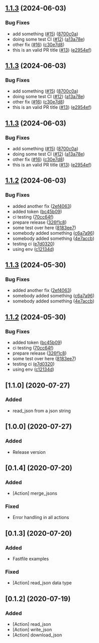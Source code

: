 ## [1.1.3](https://github.com/MartinGonzalez/fastlane-plugin-json/compare/v1.1.2...v1.1.3) (2024-06-03)


### Bug Fixes

* add something ([#15](https://github.com/MartinGonzalez/fastlane-plugin-json/issues/15)) ([8700c0a](https://github.com/MartinGonzalez/fastlane-plugin-json/commit/8700c0a1d6b9daf0d923ca88e9d674109d72d704))
* doing some test CI  ([#12](https://github.com/MartinGonzalez/fastlane-plugin-json/issues/12)) ([a13a78e](https://github.com/MartinGonzalez/fastlane-plugin-json/commit/a13a78e4e06936ad899732b286a90f140e6a6757))
* other fix ([#16](https://github.com/MartinGonzalez/fastlane-plugin-json/issues/16)) ([c30e7d8](https://github.com/MartinGonzalez/fastlane-plugin-json/commit/c30e7d8f6bf2672a9d1ce2a4df98d678fdef3585))
* this is an valid PR title ([#13](https://github.com/MartinGonzalez/fastlane-plugin-json/issues/13)) ([e2954ef](https://github.com/MartinGonzalez/fastlane-plugin-json/commit/e2954ef79655ce3c539e74e24a8b5ab6f5db5779))

## [1.1.3](https://github.com/MartinGonzalez/fastlane-plugin-json/compare/v1.1.2...v1.1.3) (2024-06-03)


### Bug Fixes

* add something ([#15](https://github.com/MartinGonzalez/fastlane-plugin-json/issues/15)) ([8700c0a](https://github.com/MartinGonzalez/fastlane-plugin-json/commit/8700c0a1d6b9daf0d923ca88e9d674109d72d704))
* doing some test CI  ([#12](https://github.com/MartinGonzalez/fastlane-plugin-json/issues/12)) ([a13a78e](https://github.com/MartinGonzalez/fastlane-plugin-json/commit/a13a78e4e06936ad899732b286a90f140e6a6757))
* other fix ([#16](https://github.com/MartinGonzalez/fastlane-plugin-json/issues/16)) ([c30e7d8](https://github.com/MartinGonzalez/fastlane-plugin-json/commit/c30e7d8f6bf2672a9d1ce2a4df98d678fdef3585))
* this is an valid PR title ([#13](https://github.com/MartinGonzalez/fastlane-plugin-json/issues/13)) ([e2954ef](https://github.com/MartinGonzalez/fastlane-plugin-json/commit/e2954ef79655ce3c539e74e24a8b5ab6f5db5779))

## [1.1.3](https://github.com/MartinGonzalez/fastlane-plugin-json/compare/v1.1.2...v1.1.3) (2024-06-03)


### Bug Fixes

* add something ([#15](https://github.com/MartinGonzalez/fastlane-plugin-json/issues/15)) ([8700c0a](https://github.com/MartinGonzalez/fastlane-plugin-json/commit/8700c0a1d6b9daf0d923ca88e9d674109d72d704))
* doing some test CI  ([#12](https://github.com/MartinGonzalez/fastlane-plugin-json/issues/12)) ([a13a78e](https://github.com/MartinGonzalez/fastlane-plugin-json/commit/a13a78e4e06936ad899732b286a90f140e6a6757))
* other fix ([#16](https://github.com/MartinGonzalez/fastlane-plugin-json/issues/16)) ([c30e7d8](https://github.com/MartinGonzalez/fastlane-plugin-json/commit/c30e7d8f6bf2672a9d1ce2a4df98d678fdef3585))
* this is an valid PR title ([#13](https://github.com/MartinGonzalez/fastlane-plugin-json/issues/13)) ([e2954ef](https://github.com/MartinGonzalez/fastlane-plugin-json/commit/e2954ef79655ce3c539e74e24a8b5ab6f5db5779))

## [1.1.2](https://github.com/MartinGonzalez/fastlane-plugin-json/compare/v1.1.1...v1.1.2) (2024-06-03)


### Bug Fixes

* added another fix ([2ef4063](https://github.com/MartinGonzalez/fastlane-plugin-json/commit/2ef40631a8c0aa5b1e4c697c5a899e0a3d36f412))
* added token ([bc45b09](https://github.com/MartinGonzalez/fastlane-plugin-json/commit/bc45b0987b0306887ab53c7dc4a197a4ca79f0ba))
* ci testing ([70cc64f](https://github.com/MartinGonzalez/fastlane-plugin-json/commit/70cc64fd01326c1231922f5515aaecf5aba2d9c6))
* prepare release ([326f1c8](https://github.com/MartinGonzalez/fastlane-plugin-json/commit/326f1c80628adf07e376a2438773b0a939d8b56c))
* some test over here ([8183ee7](https://github.com/MartinGonzalez/fastlane-plugin-json/commit/8183ee7ccc6883019f95f5cf997ac9d4e68b1b96))
* somebody added something ([c6a7a96](https://github.com/MartinGonzalez/fastlane-plugin-json/commit/c6a7a969056b6c152618ef25a48b276c080a6550))
* somebody added something ([4e7accb](https://github.com/MartinGonzalez/fastlane-plugin-json/commit/4e7accb91a51bd5022c91fa7e7eda950280503fe))
* testing ci ([e7d0320](https://github.com/MartinGonzalez/fastlane-plugin-json/commit/e7d032088081d87a6c449e3185ff194ab2c838fb))
* using env ([c12134d](https://github.com/MartinGonzalez/fastlane-plugin-json/commit/c12134d18f6f29f4640d9f855af03bdfe9604932))

## [1.1.3](https://github.com/MartinGonzalez/fastlane-plugin-json/compare/v1.1.2...v1.1.3) (2024-05-30)


### Bug Fixes

* added another fix ([2ef4063](https://github.com/MartinGonzalez/fastlane-plugin-json/commit/2ef40631a8c0aa5b1e4c697c5a899e0a3d36f412))
* somebody added something ([c6a7a96](https://github.com/MartinGonzalez/fastlane-plugin-json/commit/c6a7a969056b6c152618ef25a48b276c080a6550))
* somebody added something ([4e7accb](https://github.com/MartinGonzalez/fastlane-plugin-json/commit/4e7accb91a51bd5022c91fa7e7eda950280503fe))

## [1.1.2](https://github.com/MartinGonzalez/fastlane-plugin-json/compare/v1.1.1...v1.1.2) (2024-05-30)


### Bug Fixes

* added token ([bc45b09](https://github.com/MartinGonzalez/fastlane-plugin-json/commit/bc45b0987b0306887ab53c7dc4a197a4ca79f0ba))
* ci testing ([70cc64f](https://github.com/MartinGonzalez/fastlane-plugin-json/commit/70cc64fd01326c1231922f5515aaecf5aba2d9c6))
* prepare release ([326f1c8](https://github.com/MartinGonzalez/fastlane-plugin-json/commit/326f1c80628adf07e376a2438773b0a939d8b56c))
* some test over here ([8183ee7](https://github.com/MartinGonzalez/fastlane-plugin-json/commit/8183ee7ccc6883019f95f5cf997ac9d4e68b1b96))
* testing ci ([e7d0320](https://github.com/MartinGonzalez/fastlane-plugin-json/commit/e7d032088081d87a6c449e3185ff194ab2c838fb))
* using env ([c12134d](https://github.com/MartinGonzalez/fastlane-plugin-json/commit/c12134d18f6f29f4640d9f855af03bdfe9604932))

## [1.1.0] (2020-07-27)

### Added
- read_json from a json string

## [1.0.0] (2020-07-27)

### Added
- Release version

## [0.1.4] (2020-07-20)

### Added
- [Action] merge_jsons

### Fixed
- Error handling in all actions

## [0.1.3] (2020-07-20)

### Added
- Fastfile examples

### Fixed
- [Action] read_json data type

## [0.1.2] (2020-07-19)

### Added
- [Action] read_json
- [Action] write_json
- [Action] download_json
